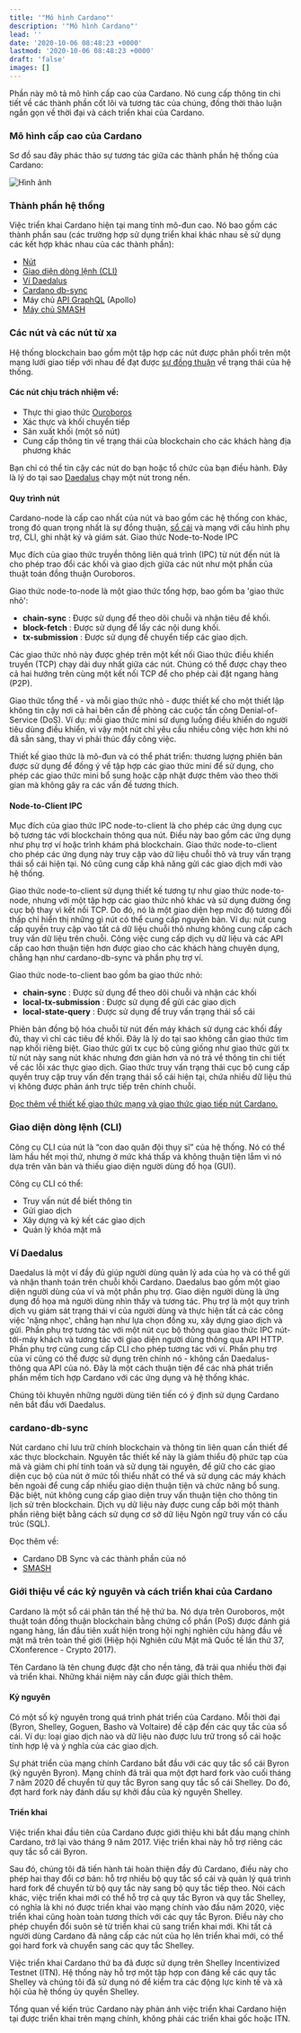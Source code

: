 ```yaml
---
title: '"Mô hình Cardano"'
description: '"Mô hình Cardano"'
lead: ''
date: '2020-10-06 08:48:23 +0000'
lastmod: '2020-10-06 08:48:23 +0000'
draft: 'false'
images: []
---
```


Phần này mô tả mô hình cấp cao của Cardano. Nó cung cấp thông tin chi tiết về các thành phần cốt lõi và tương tác của chúng, đồng thời thảo luận ngắn gọn về thời đại và cách triển khai của Cardano.

### Mô hình cấp cao của Cardano

Sơ đồ sau đây phác thảo sự tương tác giữa các thành phần hệ thống của Cardano:

![Hình ảnh](https://ucarecdn.com/3756645a-a4a2-4d2f-846a-e454bf7cba60/)

### Thành phần hệ thống

Việc triển khai Cardano hiện tại mang tính mô-đun cao. Nó bao gồm các thành phần sau (các trường hợp sử dụng triển khai khác nhau sẽ sử dụng các kết hợp khác nhau của các thành phần):

- [Nút](https://github.com/input-output-hk/cardano-node)
- [Giao diện dòng lệnh (CLI)](https://github.com/input-output-hk/cardano-node/blob/master/doc/reference/cardano-node-cli-reference.md)
- [Ví Daedalus](https://github.com/input-output-hk/cardano-wallet)
- [Cardano db-sync](https://github.com/input-output-hk/cardano-db-sync)
- Máy chủ [API GraphQL](https://github.com/input-output-hk/cardano-graphql) (Apollo)
- [Máy chủ SMASH](https://github.com/input-output-hk/smash)

### Các nút và các nút từ xa

Hệ thống blockchain bao gồm một tập hợp các nút được phân phối trên một mạng lưới giao tiếp với nhau để đạt được [sự đồng thuận](https://docs.cardano.org/core-concepts/consensus-explained) về trạng thái của hệ thống.

#### Các nút chịu trách nhiệm về:

- Thực thi giao thức [Ouroboros](https://github.com/input-output-hk/ouroboros-network/#ouroboros-network)
- Xác thực và khối chuyển tiếp
- Sản xuất khối (một số nút)
- Cung cấp thông tin về trạng thái của blockchain cho các khách hàng địa phương khác

Bạn chỉ có thể tin cậy các nút do bạn hoặc tổ chức của bạn điều hành. Đây là lý do tại sao [Daedalus](https://docs.cardano.org/cardano-components/daedalus-wallet) chạy một nút trong nền.

#### Quy trình nút

Cardano-node là cấp cao nhất của nút và bao gồm các hệ thống con khác, trong đó quan trọng nhất là sự đồng thuận, [sổ cái](https://github.com/input-output-hk/cardano-ledger-specs#cardano-ledger) và mạng với cấu hình phụ trợ, CLI, ghi nhật ký và giám sát. Giao thức Node-to-Node IPC

Mục đích của giao thức truyền thông liên quá trình (IPC) từ nút đến nút là cho phép trao đổi các khối và giao dịch giữa các nút như một phần của thuật toán đồng thuận Ouroboros.

Giao thức node-to-node là một giao thức tổng hợp, bao gồm ba 'giao thức nhỏ':

- **chain-sync** : Được sử dụng để theo dõi chuỗi và nhận tiêu đề khối.
- **block-fetch** : Được sử dụng để lấy các nội dung khối.
- **tx-submission** : Được sử dụng để chuyển tiếp các giao dịch.

Các giao thức nhỏ này được ghép trên một kết nối Giao thức điều khiển truyền (TCP) chạy dài duy nhất giữa các nút. Chúng có thể được chạy theo cả hai hướng trên cùng một kết nối TCP để cho phép cài đặt ngang hàng (P2P).

Giao thức tổng thể - và mỗi giao thức nhỏ - được thiết kế cho một thiết lập không tin cậy nơi cả hai bên cần đề phòng các cuộc tấn công Denial-of-Service (DoS). Ví dụ: mỗi giao thức mini sử dụng luồng điều khiển do người tiêu dùng điều khiển, vì vậy một nút chỉ yêu cầu nhiều công việc hơn khi nó đã sẵn sàng, thay vì phải thúc đẩy công việc.

Thiết kế giao thức là mô-đun và có thể phát triển: thương lượng phiên bản được sử dụng để đồng ý về tập hợp các giao thức mini để sử dụng, cho phép các giao thức mini bổ sung hoặc cập nhật được thêm vào theo thời gian mà không gây ra các vấn đề tương thích.

#### Node-to-Client IPC

Mục đích của giao thức IPC node-to-client là cho phép các ứng dụng cục bộ tương tác với blockchain thông qua nút. Điều này bao gồm các ứng dụng như phụ trợ ví hoặc trình khám phá blockchain. Giao thức node-to-client cho phép các ứng dụng này truy cập vào dữ liệu chuỗi thô và truy vấn trạng thái sổ cái hiện tại. Nó cũng cung cấp khả năng gửi các giao dịch mới vào hệ thống.

Giao thức node-to-client sử dụng thiết kế tương tự như giao thức node-to-node, nhưng với một tập hợp các giao thức nhỏ khác và sử dụng đường ống cục bộ thay vì kết nối TCP. Do đó, nó là một giao diện hẹp mức độ tương đối thấp chỉ hiển thị những gì nút có thể cung cấp nguyên bản. Ví dụ: nút cung cấp quyền truy cập vào tất cả dữ liệu chuỗi thô nhưng không cung cấp cách truy vấn dữ liệu trên chuỗi. Công việc cung cấp dịch vụ dữ liệu và các API cấp cao hơn thuận tiện hơn được giao cho các khách hàng chuyên dụng, chẳng hạn như cardano-db-sync và phần phụ trợ ví.

Giao thức node-to-client bao gồm ba giao thức nhỏ:

- **chain-sync** : Được sử dụng để theo dõi chuỗi và nhận các khối
- **local-tx-submission** : Được sử dụng để gửi các giao dịch
- **local-state-query** : Được sử dụng để truy vấn trạng thái sổ cái

Phiên bản đồng bộ hóa chuỗi từ nút đến máy khách sử dụng các khối đầy đủ, thay vì chỉ các tiêu đề khối. Đây là lý do tại sao không cần giao thức tìm nạp khối riêng biệt. Giao thức gửi tx cục bộ cũng giống như giao thức gửi tx từ nút này sang nút khác nhưng đơn giản hơn và nó trả về thông tin chi tiết về các lỗi xác thực giao dịch. Giao thức truy vấn trạng thái cục bộ cung cấp quyền truy cập truy vấn đến trạng thái sổ cái hiện tại, chứa nhiều dữ liệu thú vị không được phản ánh trực tiếp trên chính chuỗi.

[Đọc thêm về thiết kế giao thức mạng và giao thức giao tiếp nút Cardano.](https://docs.cardano.org/explore-cardano/cardano-network/networking-protocol)

### Giao diện dòng lệnh (CLI)

Công cụ CLI của nút là “con dao quân đội thụy sĩ” của hệ thống. Nó có thể làm hầu hết mọi thứ, nhưng ở mức khá thấp và không thuận tiện lắm vì nó dựa trên văn bản và thiếu giao diện người dùng đồ họa (GUI).

Công cụ CLI có thể:

- Truy vấn nút để biết thông tin
- Gửi giao dịch
- Xây dựng và ký kết các giao dịch
- Quản lý khóa mật mã

### Ví Daedalus

Daedalus là một ví đầy đủ giúp người dùng quản lý ada của họ và có thể gửi và nhận thanh toán trên chuỗi khối Cardano. Daedalus bao gồm một giao diện người dùng của ví và một phần phụ trợ. Giao diện người dùng là ứng dụng đồ họa mà người dùng nhìn thấy và tương tác. Phụ trợ là một quy trình dịch vụ giám sát trạng thái ví của người dùng và thực hiện tất cả các công việc 'nặng nhọc', chẳng hạn như lựa chọn đồng xu, xây dựng giao dịch và gửi. Phần phụ trợ tương tác với một nút cục bộ thông qua giao thức IPC nút-tới-máy khách và tương tác với giao diện người dùng thông qua API HTTP. Phần phụ trợ cũng cung cấp CLI cho phép tương tác với ví. Phần phụ trợ của ví cũng có thể được sử dụng trên chính nó - không cần Daedalus- thông qua API của nó. Đây là một cách thuận tiện để các nhà phát triển phần mềm tích hợp Cardano với các ứng dụng và hệ thống khác.

Chúng tôi khuyên những người dùng tiên tiến có ý định sử dụng Cardano nên bắt đầu với Daedalus.

### cardano-db-sync

Nút cardano chỉ lưu trữ chính blockchain và thông tin liên quan cần thiết để xác thực blockchain. Nguyên tắc thiết kế này là giảm thiểu độ phức tạp của mã và giảm chi phí tính toán và sử dụng tài nguyên, để giữ cho các giao diện cục bộ của nút ở mức tối thiểu nhất có thể và sử dụng các máy khách bên ngoài để cung cấp nhiều giao diện thuận tiện và chức năng bổ sung. Đặc biệt, nút không cung cấp giao diện truy vấn thuận tiện cho thông tin lịch sử trên blockchain. Dịch vụ dữ liệu này được cung cấp bởi một thành phần riêng biệt bằng cách sử dụng cơ sở dữ liệu Ngôn ngữ truy vấn có cấu trúc (SQL).

Đọc thêm về:

- Cardano DB Sync và các thành phần của nó
- [SMASH](https://docs.cardano.org/cardano-components/smash)

### Giới thiệu về các kỷ nguyên và cách triển khai của Cardano

Cardano là một sổ cái phân tán thế hệ thứ ba. Nó dựa trên Ouroboros, một thuật toán đồng thuận blockchain bằng chứng cổ phần (PoS) được đánh giá ngang hàng, lần đầu tiên xuất hiện trong hội nghị nghiên cứu hàng đầu về mật mã trên toàn thế giới (Hiệp hội Nghiên cứu Mật mã Quốc tế lần thứ 37, CXonference - Crypto 2017).

Tên Cardano là tên chung được đặt cho nền tảng, đã trải qua nhiều thời đại và triển khai. Những khái niệm này cần được giải thích thêm.

#### Kỷ nguyên

Có một số kỷ nguyên trong quá trình phát triển của Cardano. Mỗi thời đại (Byron, Shelley, Goguen, Basho và Voltaire) đề cập đến các quy tắc của sổ cái. Ví dụ: loại giao dịch nào và dữ liệu nào được lưu trữ trong sổ cái hoặc tính hợp lệ và ý nghĩa của các giao dịch.

Sự phát triển của mạng chính Cardano bắt đầu với các quy tắc sổ cái Byron (kỷ nguyên Byron). Mạng chính đã trải qua một đợt hard fork vào cuối tháng 7 năm 2020 để chuyển từ quy tắc Byron sang quy tắc sổ cái Shelley. Do đó, đợt hard fork này đánh dấu sự khởi đầu của kỷ nguyên Shelley.

#### Triển khai

Việc triển khai đầu tiên của Cardano được giới thiệu khi bắt đầu mạng chính Cardano, trở lại vào tháng 9 năm 2017. Việc triển khai này hỗ trợ riêng các quy tắc sổ cái Byron.

Sau đó, chúng tôi đã tiến hành tái hoàn thiện đầy đủ Cardano, điều này cho phép hai thay đổi cơ bản: hỗ trợ nhiều bộ quy tắc sổ cái và quản lý quá trình hard fork để chuyển từ bộ quy tắc này sang bộ quy tắc tiếp theo. Nói cách khác, việc triển khai mới có thể hỗ trợ cả quy tắc Byron và quy tắc Shelley, có nghĩa là khi nó được triển khai vào mạng chính vào đầu năm 2020, việc triển khai cũng hoàn toàn tương thích với các quy tắc Byron. Điều này cho phép chuyển đổi suôn sẻ từ triển khai cũ sang triển khai mới. Khi tất cả người dùng Cardano đã nâng cấp các nút của họ lên triển khai mới, có thể gọi hard fork và chuyển sang các quy tắc Shelley.

Việc triển khai Cardano thứ ba đã được sử dụng trên Shelley Incentivized Testnet (ITN). Hệ thống này hỗ trợ một tập hợp con đáng kể các quy tắc Shelley và chúng tôi đã sử dụng nó để kiểm tra các động lực kinh tế và xã hội của hệ thống ủy quyền Shelley.

Tổng quan về kiến trúc Cardano này phản ánh việc triển khai Cardano hiện tại được triển khai trên mạng chính, không phải các triển khai gốc hoặc ITN.
